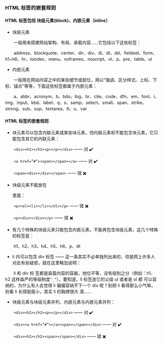 ### HTML 标签的嵌套规则

#### HTML 标签包括 块级元素(block)、内嵌元素（inline）

- 块级元素

　　一般用来搭建网站架构、布局、承载内容……它包括以下这些标签：

　　address、blockquote、center、dir、div、dl、dt、dd、fieldset、form、h1~h6、hr、isindex、menu、noframes、noscript、ol、p、pre、table、ul

- 内嵌元素

　　一般用在网站内容之中的某些细节或部位，用以“强调、区分样式、上标、下标、锚点”等等，下面这些标签都属于内嵌元素：

　　a、abbr、acronym、b、bdo、big、br、cite、code、dfn、em、font、i、img、input、kbd、label、q、s、samp、select、small、span、strike、strong、sub、sup、textarea、tt、u、var

#### HTML 标签的嵌套规则

- 块元素可以包含内联元素或某些块元素，但内联元素却不能包含块元素，它只能包含其它的内联元素：

　　`<div><h1></h1><p></p></div>` —— 对 :heavy_check_mark:

　　`<a href=”#”><span></span></a>` —— 对 :heavy_check_mark:

　　`<span><div></div></span>` —— 错 :heavy_multiplication_x:

- 块级元素不能放在<p>里面：

　　`<p><ol><li></li></ol></p>` —— 错 :heavy_multiplication_x:

　　`<p><div></div></p>` —— 错 :heavy_multiplication_x:

- 有几个特殊的块级元素只能包含内嵌元素，不能再包含块级元素，这几个特殊的标签是：

　　h1、h2、h3、h4、h5、h6、p、dt

- li 内可以包含 div 标签 —— 这一条其实不必单独列出来的，但是网上许多人对此有些疑惑，就在这里略加说明：

　　li 和 div 标 签都是装载内容的容器，地位平等，没有级别之分（例如：h1、h2 这样森严的等级制度`^_^`），要知道，li 标签连它的父级 ul 或者是 ol 都 可以容纳的，为什么有人会觉得 li 偏偏容纳不下一个 div 呢？别把 li 看得那么小气嘛，别看 li 长得挺瘦小，其实 li 的胸襟很大 滴……

- 块级元素与块级元素并列、内嵌元素与内嵌元素并列：

　　`<div><h2></h2><p></p></div>` —— 对 :heavy_check_mark:

　　`<div><a href=”#”></a><span></span></div>` —— 对 :heavy_check_mark:

　　`<div><h2></h2><span></span></div>` —— 错 :heavy_multiplication_x:
